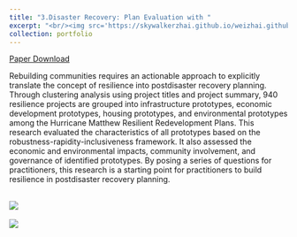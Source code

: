 ```yaml
---
title: "3.Disaster Recovery: Plan Evaluation with "
excerpt: "<br/><img src='https://skywalkerzhai.github.io/weizhai.github.io/images/plan evaluation.jpg'>"
collection: portfolio
---
```

[Paper Download](https://doi.org/10.1177/0739456X211048928)

Rebuilding communities requires an actionable approach to explicitly translate the concept of resilience into postdisaster recovery planning. Through clustering analysis using project titles and project summary, 940 resilience projects are grouped into infrastructure prototypes, economic development prototypes, housing prototypes, and environmental prototypes among the Hurricane Matthew Resilient Redevelopment Plans. This research evaluated the characteristics of all prototypes based on the robustness-rapidity-inclusiveness framework. It also assessed the economic and environmental impacts, community involvement, and governance of identified prototypes. By posing a series of questions for practitioners, this research is a starting point for practitioners to build resilience in postdisaster recovery planning.

<br/><img src='https://skywalkerzhai.github.io/weizhai.github.io/images/plan NLP.gif'> \
<br/><img src='https://skywalkerzhai.github.io/weizhai.github.io/images/plan results.gif'>
